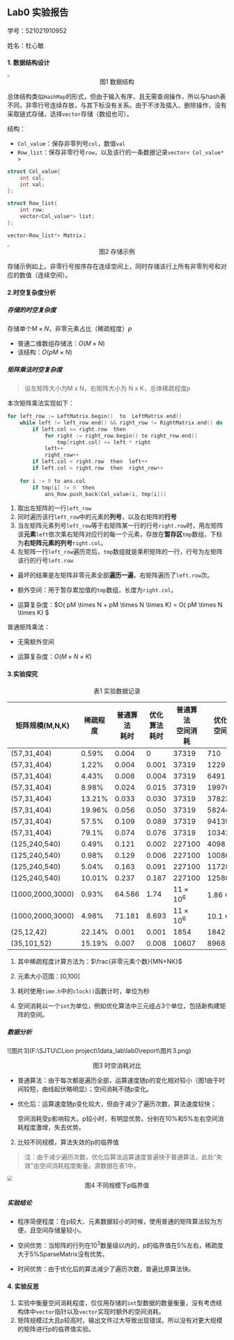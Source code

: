 ## Lab0 实验报告

学号：521021910952

姓名：杜心敏



#### 1. 数据结构设计

<img src="F:\SJTU\CLion project\1data_lab\lab0\report\图片1.png" style="zoom:30%"/>

<center>图1 数据结构</center>

总体结构类似`HashMap`的形式，但由于输入有序，且无需查询操作，所以与hash表不同，非零行号连续存放，与其下标没有关系。由于不涉及插入、删除操作，没有采取链式存储，选择`vector`存储（数组也可）。

结构：

* `Col_value`：保存非零列号`col`，数值`val`
* `Row_list`：保存非零行号`row`，以及该行的一条数据记录`vector< Col_value* >`

```cpp
struct Col_value{
    int col;
    int val;
};

struct Row_list{
    int row;
    vector<Col_value*> list;
};

vector<Row_list*> Matrix；
```

<img src="F:\SJTU\CLion project\1data_lab\lab0\report\图片2.png" style="zoom:30%"/>

<center>图2 存储示例</center>

存储示例如上。非零行号按序存在连续空间上，同时存储该行上所有非零列号和对应的数值（连续空间）。



#### 2.时空复杂度分析

##### 存储的时空复杂度

存储单个$M\times N$，非零元素占比（稀疏程度）$p$

* 普通二维数组存储法：$O(M\times N)$
* 该结构：$O(pM\times N )$

##### 矩阵乘法时空复杂度

> 设左矩阵大小为M x N，右矩阵大小为 N x K，总体稀疏程度p

本次矩阵乘法实现如下：

```cpp
for left_row := LeftMatrix.begin()  to  LeftMatrix.end()
    while left != left_row.end() && right_row != RightMatrix.end() do        
        if left.col == right.row  then
            for right := right_row.begin() to right_row.end()
                tmp[right.col] += left * right
            left++
            right_row++        
        if left.col < right.row  then  left++
        if left.col < right.row  then  right_row++
            
    for i := 0 to ans.col
        if tmp[i] != 0  then
            ans_Row.push_back(Col_value(i, tmp[i]))
```

1. 取出左矩阵的一行`left_row` 
2. 同时遍历该行`left_row`中的元素的**列号**，以及右矩阵的**行号**
3. 当左矩阵元素列号`left_row`等于右矩阵某一行的行号`right.row`时，用左矩阵该**元素**`left`依次乘右矩阵对应行的每一个元素，存放在**暂存区**`tmp`数组，下标为**右矩阵元素的列号**`right.col`。
4. 左矩阵一行`left_row`遍历完后，`tmp`数组就是乘积矩阵的一行，行号为左矩阵该行的行号`left.row`



* 最坏的结果是左矩阵非零元素全部**遍历一遍**，右矩阵遍历了`left.row`次。

* 额外空间：用于暂存累加值的`tmp`数组，长度为`right.col`。

* 运算复杂度：$O( pM \times N + pM \times N \times K) = O(  pM \times N \times K) $



普通矩阵乘法：

* 无需额外空间

* 运算复杂度：$O(  M \times N \times K)$

#### 3.实验探究

<center>表1 实验数据记录</center>

| 矩阵规模(M,N,K)  | 稀疏程度 | 普通算法<br />耗时 | 优化算法<br />耗时 | 普通算法<br />空间消耗 | 优化算法<br />空间消耗 |
| ---------------- | -------- | ------------------ | ------------------ | ---------------------- | ---------------------- |
| (57,31,404)      | 0.59%    | 0.004              | 0                  | 37319                  | 710                    |
| (57,31,404)      | 1.22%    | 0.004              | 0.001              | 37319                  | 1229                   |
| (57,31,404)      | 4.43%    | 0.008              | 0.004              | 37319                  | 6491                   |
| (57,31,404)      | 8.98%    | 0.024              | 0.015              | 37319                  | 19976                  |
| (57,31,404)      | 13.21%   | 0.033              | 0.030              | 37319                  | 37823                  |
| (57,31,404)      | 19.96%   | 0.056              | 0.050              | 37319                  | 58244                  |
| (57,31,404)      | 57.5%    | 0.109              | 0.089              | 37319                  | 94139                  |
| (57,31,404)      | 79.1%    | 0.074              | 0.076              | 37319                  | 103421                 |
| (125,240,540)    | 0.49%    | 0.121              | 0.002              | 227100                 | 4098                   |
| (125,240,540)    | 0.98%    | 0.129              | 0.006              | 227100                 | 10086                  |
| (125,240,540)    | 5.04%    | 0.163              | 0.091              | 227100                 | 117285                 |
| (125,240,540)    | 10.01%   | 0.237              | 0.187              | 227100                 | 125805960              |
| (1000,2000,3000) | 0.93%    | 64.586             | 1.74               | $11\times10^6$         | $1.86\times10^6$       |
| (1000,2000,3000) | 4.98%    | 71.181             | 8.693              | $11\times10^6$         | $10.1\times10^6$       |
| (25,12,42)       | 22.14%   | 0.001              | 0.001              | 1854                   | 1842                   |
| (35,101,52)      | 15.19%   | 0.007              | 0.008              | 10607                  | 8968                   |

1. 其中稀疏程度计算方法为：$\frac{非零元素个数}{MN+NK}$

2. 元素大小范围：[0,100]

3. 耗时使用`time.h`中的`clock()`函数计时，单位为秒

4. 空间消耗以一个`int`为单位，例如优化算法中三元组占3个单位，包括新构建矩阵的空间。

##### 数据分析

![图片3](F:\SJTU\CLion project\1data_lab\lab0\report\图片3.png)

<center>图3 时空消耗对比</center>

* 普通算法：由于每次都是遍历全部，运算速度随p的变化相对较小（图1由于时间较短，曲线起伏略明显）；空间消耗不随p变化。

* 优化后：运算速度随p变化较大，但由于减少了遍历次数，算法速度较快；

  空间消耗受p影响较大。p较小时，有明显优势。分别在10%和5%左右空间消耗程度激增，失去优势。



2. 比较不同规模，算法失效的p的临界值

> 注：由于减少遍历次数，优化后算法运算速度普遍快于普通算法，此处“失效”由空间消耗程度衡量。源数据在表1中。

<img src="F:\SJTU\CLion project\1data_lab\lab0\report\图片4.png" style="zoom:70%"/>

<center>图4 不同规模下p临界值</center>

##### 实验结论

* 程序简便程度：在p较大、元素数据较小的时候，使用普通的矩阵算法较为方便，且空间存储量较小。

* 空间优势：当矩阵的行列在$10^3$数量级以内的，p的临界值在5%左右，稀疏度大于5%SparseMatrix没有优势。
* 时间优势：由于优化后的算法减少了遍历次数，普遍比原算法快。



#### 4. 实验反思

1. 实验中衡量空间消耗程度，仅仅用存储的`int`型数据的数量衡量，没有考虑结构体中`vector`指针以及`vector`实现时额外的空间消耗。
2. 矩阵规模过大且p较高时，输出文件过大导致出现错误。所以没有对更大规模的矩阵进行p的临界值实验。